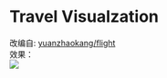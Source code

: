 # Travel Visualzation
改编自: 
[yuanzhaokang/flight](https://github.com/yuanzhaokang/flight)  
效果：  
![](https://github.com/yiruka114514/travel_visualization/example.png)  

